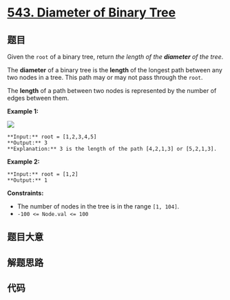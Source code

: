 # [543. Diameter of Binary Tree](https://leetcode.com/problems/diameter-of-binary-tree)

## 题目

Given the `root` of a binary tree, return _the length of the **diameter** of
the tree_.

The **diameter** of a binary tree is the **length** of the longest path
between any two nodes in a tree. This path may or may not pass through the
`root`.

The **length** of a path between two nodes is represented by the number of
edges between them.



**Example 1:**

![](https://assets.leetcode.com/uploads/2021/03/06/diamtree.jpg)

    
    
    **Input:** root = [1,2,3,4,5]
    **Output:** 3
    **Explanation:** 3 is the length of the path [4,2,1,3] or [5,2,1,3].
    

**Example 2:**

    
    
    **Input:** root = [1,2]
    **Output:** 1
    



**Constraints:**

  * The number of nodes in the tree is in the range `[1, 104]`.
  * `-100 <= Node.val <= 100`


## 题目大意

## 解题思路

## 代码

```javascript

```
